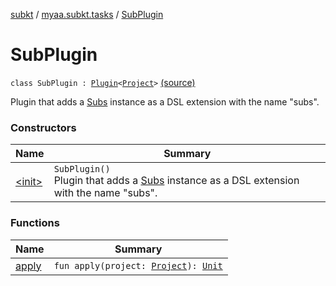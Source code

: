 [subkt](../../index.md) / [myaa.subkt.tasks](../index.md) / [SubPlugin](./index.md)

# SubPlugin

`class SubPlugin : `[`Plugin`](https://docs.gradle.org/current/javadoc/org/gradle/api/Plugin.html)`<`[`Project`](https://docs.gradle.org/current/javadoc/org/gradle/api/Project.html)`>` [(source)](https://github.com/Myaamori/SubKt/blob/0.1.7/src/main/kotlin/myaa/subkt/tasks/plugin.kt#L637)

Plugin that adds a [Subs](../-subs/index.md) instance as a DSL extension with the name "subs".

### Constructors

| Name | Summary |
|---|---|
| [&lt;init&gt;](-init-.md) | `SubPlugin()`<br>Plugin that adds a [Subs](../-subs/index.md) instance as a DSL extension with the name "subs". |

### Functions

| Name | Summary |
|---|---|
| [apply](apply.md) | `fun apply(project: `[`Project`](https://docs.gradle.org/current/javadoc/org/gradle/api/Project.html)`): `[`Unit`](https://kotlinlang.org/api/latest/jvm/stdlib/kotlin/-unit/index.html) |
